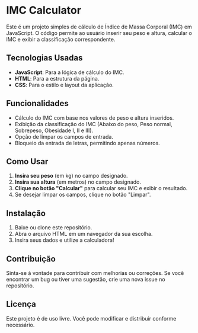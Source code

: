 # IMC Calculator

Este é um projeto simples de cálculo de Índice de Massa Corporal (IMC) em JavaScript. O código permite ao usuário inserir seu peso e altura, calcular o IMC e exibir a classificação correspondente.

## Tecnologias Usadas

- **JavaScript**: Para a lógica de cálculo do IMC.
- **HTML**: Para a estrutura da página.
- **CSS**: Para o estilo e layout da aplicação.

## Funcionalidades

- Cálculo do IMC com base nos valores de peso e altura inseridos.
- Exibição da classificação do IMC (Abaixo do peso, Peso normal, Sobrepeso, Obesidade I, II e III).
- Opção de limpar os campos de entrada.
- Bloqueio da entrada de letras, permitindo apenas números.

## Como Usar

1. **Insira seu peso** (em kg) no campo designado.
2. **Insira sua altura** (em metros) no campo designado.
3. **Clique no botão "Calcular"** para calcular seu IMC e exibir o resultado.
4. Se desejar limpar os campos, clique no botão "Limpar".

## Instalação

1. Baixe ou clone este repositório.
2. Abra o arquivo HTML em um navegador da sua escolha.
3. Insira seus dados e utilize a calculadora!

## Contribuição

Sinta-se à vontade para contribuir com melhorias ou correções. Se você encontrar um bug ou tiver uma sugestão, crie uma nova issue no repositório.

## Licença

Este projeto é de uso livre. Você pode modificar e distribuir conforme necessário.
